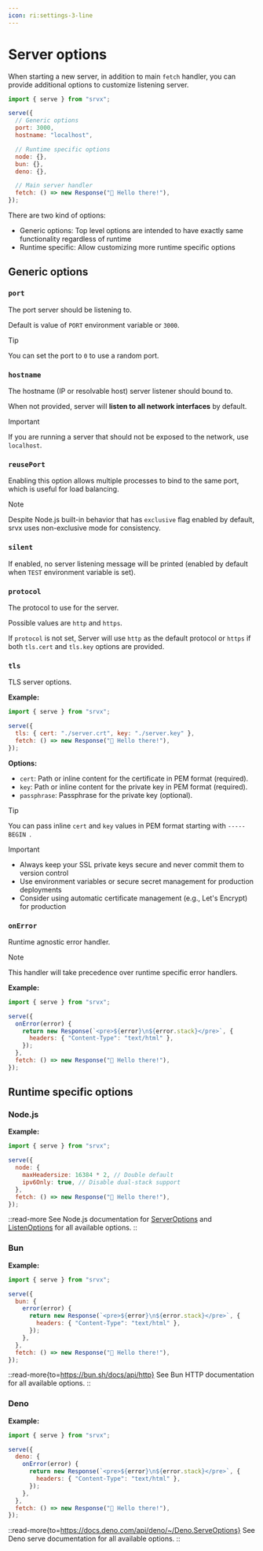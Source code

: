 ```yaml
---
icon: ri:settings-3-line
---
```


# Server options

When starting a new server, in addition to main `fetch` handler, you can provide additional options to customize listening server.

```js
import { serve } from "srvx";

serve({
  // Generic options
  port: 3000,
  hostname: "localhost",

  // Runtime specific options
  node: {},
  bun: {},
  deno: {},

  // Main server handler
  fetch: () => new Response("👋 Hello there!"),
});
```

There are two kind of options:

- Generic options: Top level options are intended to have exactly same functionality regardless of runtime
- Runtime specific: Allow customizing more runtime specific options

## Generic options

### `port`

The port server should be listening to.

Default is value of `PORT` environment variable or `3000`.

> [!TIP]
> You can set the port to `0` to use a random port.

### `hostname`

The hostname (IP or resolvable host) server listener should bound to.

When not provided, server will **listen to all network interfaces** by default.

> [!IMPORTANT]
> If you are running a server that should not be exposed to the network, use `localhost`.

### `reusePort`

Enabling this option allows multiple processes to bind to the same port, which is useful for load balancing.

> [!NOTE]
> Despite Node.js built-in behavior that has `exclusive` flag enabled by default, srvx uses non-exclusive mode for consistency.

### `silent`

If enabled, no server listening message will be printed (enabled by default when `TEST` environment variable is set).

### `protocol`

The protocol to use for the server.

Possible values are `http` and `https`.

If `protocol` is not set, Server will use `http` as the default protocol or `https` if both `tls.cert` and `tls.key` options are provided.

### `tls`

TLS server options.

**Example:**

```js
import { serve } from "srvx";

serve({
  tls: { cert: "./server.crt", key: "./server.key" },
  fetch: () => new Response("👋 Hello there!"),
});
```

**Options:**

- `cert`: Path or inline content for the certificate in PEM format (required).
- `key`: Path or inline content for the private key in PEM format (required).
- `passphrase`: Passphrase for the private key (optional).

> [!TIP]
> You can pass inline `cert` and `key` values in PEM format starting with `-----BEGIN `.

> [!IMPORTANT]
>
> - Always keep your SSL private keys secure and never commit them to version control
> - Use environment variables or secure secret management for production deployments
> - Consider using automatic certificate management (e.g., Let's Encrypt) for production

### `onError`

Runtime agnostic error handler.

> [!NOTE]
>
> This handler will take precedence over runtime specific error handlers.

**Example:**

```js
import { serve } from "srvx";

serve({
  onError(error) {
    return new Response(`<pre>${error}\n${error.stack}</pre>`, {
      headers: { "Content-Type": "text/html" },
    });
  },
  fetch: () => new Response("👋 Hello there!"),
});
```

## Runtime specific options

### Node.js

**Example:**

```js
import { serve } from "srvx";

serve({
  node: {
    maxHeadersize: 16384 * 2, // Double default
    ipv6Only: true, // Disable dual-stack support
  },
  fetch: () => new Response("👋 Hello there!"),
});
```

::read-more
See Node.js documentation for [ServerOptions](https://nodejs.org/api/http.html#httpcreateserveroptions-requestlistener) and [ListenOptions](https://nodejs.org/api/net.html#serverlistenoptions-callback) for all available options.
::

### Bun

**Example:**

```js
import { serve } from "srvx";

serve({
  bun: {
    error(error) {
      return new Response(`<pre>${error}\n${error.stack}</pre>`, {
        headers: { "Content-Type": "text/html" },
      });
    },
  },
  fetch: () => new Response("👋 Hello there!"),
});
```

::read-more{to=https://bun.sh/docs/api/http}
See Bun HTTP documentation for all available options.
::

### Deno

**Example:**

```js
import { serve } from "srvx";

serve({
  deno: {
    onError(error) {
      return new Response(`<pre>${error}\n${error.stack}</pre>`, {
        headers: { "Content-Type": "text/html" },
      });
    },
  },
  fetch: () => new Response("👋 Hello there!"),
});
```

::read-more{to=https://docs.deno.com/api/deno/~/Deno.ServeOptions}
See Deno serve documentation for all available options.
::
